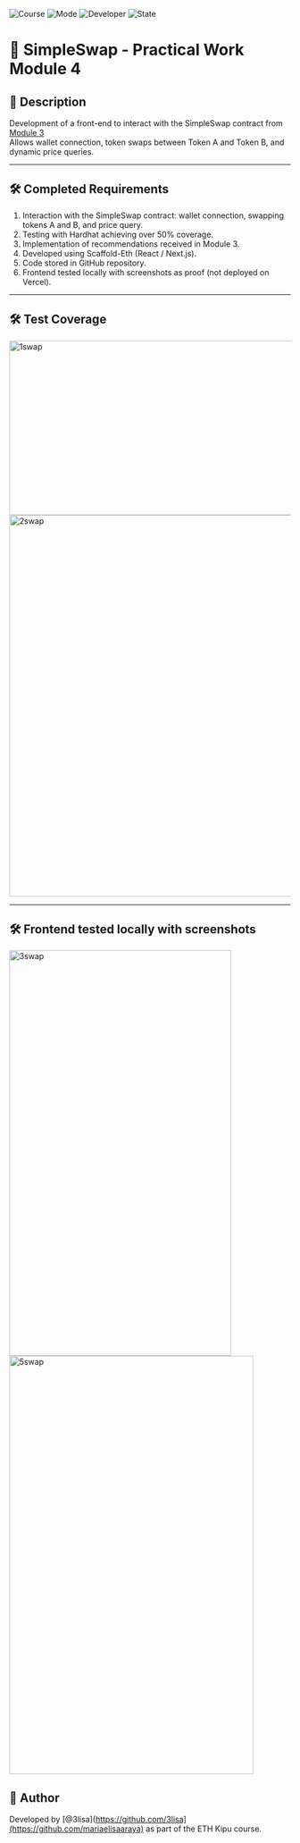 ![Course](https://img.shields.io/badge/Course-ETH_Kipu-blue)
![Mode](https://img.shields.io/badge/Mode-Online-lightgrey)
![Developer](https://img.shields.io/badge/Developer-3lisa-purple)
![State](https://img.shields.io/badge/State-Active-brightgreen)

# 📜 SimpleSwap - Practical Work Module 4

## 📌 Description

Development of a front-end to interact with the SimpleSwap contract from [Module 3](https://github.com/mariaelisaaraya/SimpleSwap)  
Allows wallet connection, token swaps between Token A and Token B, and dynamic price queries.

---

## 🛠️ Completed Requirements

1. Interaction with the SimpleSwap contract: wallet connection, swapping tokens A and B, and price query.  
2. Testing with Hardhat achieving over 50% coverage.  
3. Implementation of recommendations received in Module 3.  
4. Developed using Scaffold-Eth (React / Next.js).  
5. Code stored in GitHub repository.  
6. Frontend tested locally with screenshots as proof (not deployed on Vercel).  

---

## 🛠️ Test Coverage

<img width="847" height="312" alt="1swap" src="https://github.com/user-attachments/assets/76ab9dee-6e47-4af0-9916-c27fabcd5ef9" />

<img width="939" height="683" alt="2swap" src="https://github.com/user-attachments/assets/1a0ac876-6295-4853-a0ce-c2d7e9a34367" />

---

## 🛠️ Frontend tested locally with screenshots
<img width="397" height="726" alt="3swap" src="https://github.com/user-attachments/assets/69ab7382-bbd4-4d20-a99e-befa4c30e01a" />

<img width="437" height="749" alt="5swap" src="https://github.com/user-attachments/assets/090aabf4-c47a-4738-aa23-061805d97173" />



## 🧠 Author

Developed by [@3lisa](https://github.com/3lisa](https://github.com/mariaelisaaraya) as part of the ETH Kipu course.


